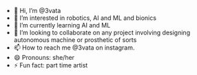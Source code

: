 - 👋 Hi, I’m @3vata
- 👀 I’m interested in robotics, AI and ML and bionics
- 🌱 I’m currently learning AI and ML
- 💞️ I’m looking to collaborate on any project involving designing autonomous machine or prosthetic of sorts
- 📫 How to reach me  @3vata on instagram.
- 😄 Pronouns: she/her
- ⚡ Fun fact: part time artist

<!---
3vata/3vata is a ✨ special ✨ repository because its `README.md` (this file) appears on your GitHub profile.
You can click the Preview link to take a look at your changes.
--->
